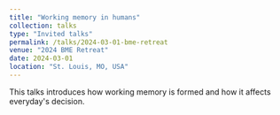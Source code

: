 ```yaml
---
title: "Working memory in humans"
collection: talks
type: "Invited talks"
permalink: /talks/2024-03-01-bme-retreat
venue: "2024 BME Retreat"
date: 2024-03-01
location: "St. Louis, MO, USA"
---
```


This talks introduces how working memory is formed and how it affects everyday's decision.

